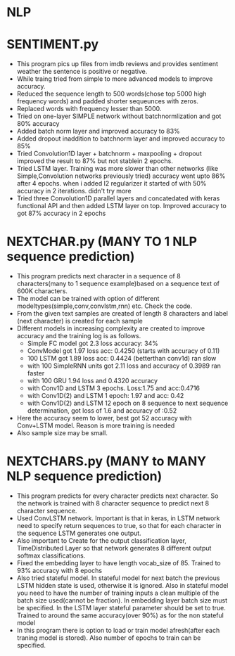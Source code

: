 # NLP
# SENTIMENT.py
* This program pics up files from imdb reviews and provides sentiment weather the sentence is positive or negative.
* While traing tried from simple to more advanced models to improve accuracy.
* Reduced the sequence length to 500 words(chose top 5000 high frequency words) and padded shorter sequeunces with zeros.
* Replaced words with frequency lesser than 5000.
* Tried on one-layer SIMPLE network without batchnormlization and got 80% accuracy
* Added batch norm layer and improved accuracy to  83%
* Added dropout inaddition to batchnorm layer and improved accuracy to 85%
* Tried Convolution1D layer + batchnorm + maxpooling + dropout improved the result to 87% but not stablein 2 epochs.
* Tried LSTM layer. Training was more slower than other networks (like Simple,Convolution networks previously tried)
  accuracy went upto 86% after 4 epochs. when i added l2 regularizer it started of with 50% accuracy in 2 iterations. didn't try more
* Tried three Convolution1D parallel layers and concatedated with keras functional API and then added LSTM layer on top. Improved accuracy to got 87% accuracy in 2 epochs

# NEXTCHAR.py (MANY TO 1 NLP sequence prediction)
* This program predicts next character in a sequence of 8 characters(many to 1 sequence example)based on a sequence text of 600K characters.
* The model can be trained with option of different modeltypes(simple,conv,convlstm,rnn) etc. Check the code.
* From the given text samples are created of length 8 characters and label (next character) is created for each sample
* Different models in increasing complexity are created to improve accuracy and the training log is as follows.
  * Simple FC model got 2.3 loss accuracy: 34%
  * ConvModel got 1.97 loss acc: 0.4250 (starts with accuracy of 0.11)
  * 100 LSTM got 1.89 loss acc: 0.4424 (betterthan conv1d) ran slow
  * with 100 SimpleRNN units got 2.11 loss and accuracy of 0.3989 ran faster
  * with 100 GRU  1.94 loss and 0.4320 accuracy
  * with Conv1D and LSTM 3 epochs. Loss:1.75 and acc:0.4716
  * with Conv1D(2) and LSTM  1 epoch: 1.97 and acc: 0.42
  * with Conv1D(2) and LSTM 12 epoch on 8 sequence to next sequence
   determination, got loss of 1.6 and accuracy of :0.52
 * Here the accuracy seem to lower, best got 52 accuracy with Conv+LSTM model. Reason is more training is needed
 * Also sample size may be small.
 
 # NEXTCHARS.py (MANY to MANY NLP sequence prediction)
 * This program predicts for every character predicts next character. So the network is trained with 8 character sequence to predict next 8 character sequence.
 * Used ConvLSTM network. Important is that in keras, in LSTM network need to specify return sequences to true, so that for each character in the sequence LSTM generates one output.
 * Also important to Create for the output classification layer, TimeDistributed Layer so that network generates 8 different output softmax classifications.
 * Fixed the embedding layer to have length vocab_size of 85. Trained to 93%
    accuracy with 8 epochs
 * Also tried stateful model. In stateful model for next batch the previous LSTM hidden state is used, otherwise it is ignored.
   Also in stateful model you need to have the number of training inputs a clean multiple of the batch size used(cannot be fraction). In embedding layer batch size must be specified. In the LSTM layer stateful parameter should be set to true. Trained to around the same accuracy(over 90%) as for the non stateful model
 * In this program there is option to load or train model afresh(after each traning model is stored). Also number of epochs to train can be specified.
   

